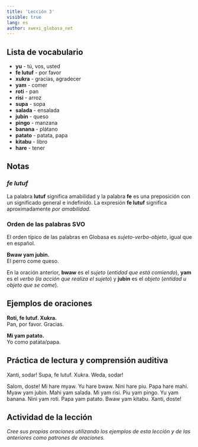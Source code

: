 ```yaml
---
title: 'Lección 3'
visible: true
lang: es
author: xwexi_globasa_net
---
```


## Lista de vocabulario

* **yu** - tú, vos, usted
* **fe lutuf** - por favor
* **xukra** - gracias, agradecer
* **yam** - comer
* **roti** - pan
* **risi** - arroz
* **supa** - sopa
* **salada** - ensalada
* **jubin** - queso
* **pingo** - manzana
* **banana** - plátano
* **patato** - patata, papa
* **kitabu** - libro
* **hare** - tener

## Notas
### _fe lutuf_

La palabra **lutuf** significa amabilidad y la palabra **fe** es una preposición con un significado general e indefinido. La expresión **fe lutuf** significa aproximadamente _por amabilidad_.

### Orden de las palabras SVO

El orden típico de las palabras en Globasa es _sujeto-verbo-objeto_, igual que en español.

**Bwaw yam jubin.**  
El perro come queso.
 
En la oración anterior, **bwaw** es el _sujeto_ (_entidad que está comiendo_), **yam** es el _verbo_ (_la acción que realiza el sujeto_) y **jubin** es el _objeto_ (_entidad u objeto que se come_).

## Ejemplos de oraciones

**Roti, fe lutuf. Xukra.**  
Pan, por favor. Gracias.

**Mi yam patato.**  
Yo como patata/papa.

## Práctica de lectura y comprensión auditiva

Xanti, sodar! Supa, fe lutuf. Xukra. Weda, sodar!

Salom, doste! Mi hare myaw. Yu hare bwaw. Nini hare piu. Papa hare mahi. Myaw yam jubin. Mahi yam salada. Mi yam risi. Piu yam pingo. Yu yam banana. Nini yam roti. Papa yam patato. Bwaw yam kitabu. Xanti, doste!

## Actividad de la lección

_Cree sus propias oraciones utilizando los ejemplos de esta lección y de las anteriores como patrones de oraciones._

